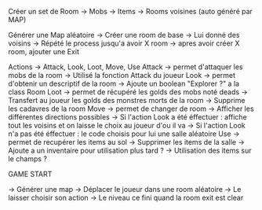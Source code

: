 Créer un set de Room
    -> Mobs
    -> Items
    -> Rooms voisines (auto généré par MAP)

Générer une Map aléatoire
    -> Créer une room de base
    -> Lui donné des voisins
    -> Répété le process jusqu'a avoir X room
    -> apres avoir créer X room, ajouter une Exit

Actions -> Attack, Look, Loot, Move, Use
Attack -> permet d'attaquer les mobs de la room
    -> Utilisé la fonction Attack du joueur
Look -> permet d'obtenir un descriptif de la room
    -> Ajoute un boolean "Explorer ?" a la class Room
Loot -> permet de récupéré les golds des mobs noté deads
    -> Transfert au joueur les golds des monstres morts de la room
    -> Supprime les cadavres de la room
Move -> permet de changer de room
    -> Afficher les différentes directions possibles
        -> Si l'action Look a été éffectuer : affiche tout les voisins et on laisse le choix au joueur d'ou il va
        -> Si l'action Look n'a pas été éffectuer : le code choisis pour lui une salle aléatoire
Use -> permet de recupérer les items au sol
    -> Supprimer les items de la salle
    -> Ajoute a un inventaire pour utilisation plus tard ? 
    -> Utilisation des items sur le champs ?

GAME START

-> Générer une map
-> Déplacer le joueur dans une room aléatoire
-> Le laisser choisir son action
-> Le niveau ce fini quand la room exit est clear

